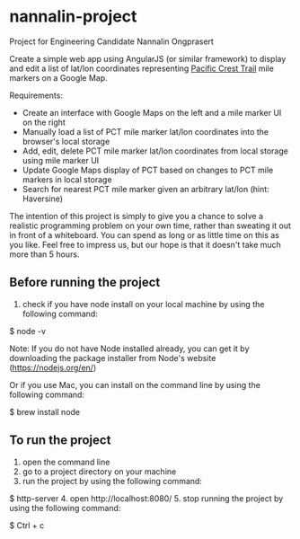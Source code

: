 # nannalin-project

Project for Engineering Candidate Nannalin Ongprasert

Create a simple web app using AngularJS (or similar framework) to display and edit a list of lat/lon coordinates representing [Pacific Crest Trail](http://en.wikipedia.org/wiki/Pacific_Crest_Trail) mile markers on a Google Map.

Requirements:

* Create an interface with Google Maps on the left and a mile marker UI on the right
* Manually load a list of PCT mile marker lat/lon coordinates into the browser's local storage
* Add, edit, delete PCT mile marker lat/lon coordinates from local storage using mile marker UI
* Update Google Maps display of PCT based on changes to PCT mile markers in local storage
* Search for nearest PCT mile marker given an arbitrary lat/lon (hint: Haversine)

The intention of this project is simply to give you a chance to solve a realistic programming problem on your own time, rather than sweating it out in front of a whiteboard. You can spend as long or as little time on this as you like. Feel free to impress us, but our hope is that it doesn't take much more than 5 hours.

## Before running the project
1. check if you have node install on your local machine by using the following command:

  $ node -v
  
  Note: If you do not have Node installed already, you can get it by downloading the package installer from Node's website (https://nodejs.org/en/) 
  
  Or if you use Mac, you can install on the command line by using the following command: 
  
  $ brew install node
  
## To run the project

1. open the command line 
2. go to a project directory on your machine
3. run the project by using the following command:

  $ http-server
4. open http://localhost:8080/
5. stop running the project by using the following command:

  $ Ctrl + c

